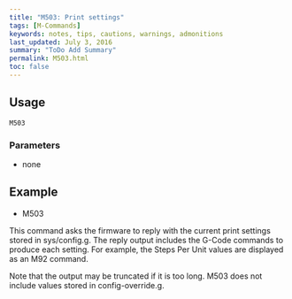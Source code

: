 ```yaml
---
title: "M503: Print settings" 
tags: [M-Commands]
keywords: notes, tips, cautions, warnings, admonitions
last_updated: July 3, 2016
summary: "ToDo Add Summary"
permalink: M503.html
toc: false
---
```



## Usage ##
```
M503
```

### Parameters ###
+ none

## Example ##

+ M503

This command asks the firmware to reply with the current print settings stored in sys/config.g. The reply output includes the G-Code commands to produce each setting. For example, the Steps Per Unit values are displayed as an M92 command.

Note that the output may be truncated if it is too long. M503 does not include values stored in config-override.g.
